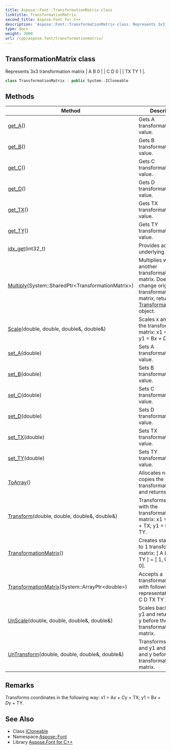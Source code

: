 ```yaml
---
title: Aspose::Font::TransformationMatrix class
linktitle: TransformationMatrix
second_title: Aspose.Font for C++
description: 'Aspose::Font::TransformationMatrix class. Represents 3x3 transformation matrix | A B 0 | | C D 0 | | TX TY 1 | in C++.'
type: docs
weight: 3000
url: /cpp/aspose.font/transformationmatrix/
---
```

## TransformationMatrix class


Represents 3x3 transformation matrix | A B 0 | | C D 0 | | TX TY 1 |.

```cpp
class TransformationMatrix : public System::ICloneable
```

## Methods

| Method | Description |
| --- | --- |
| [get_A](./get_a/)() | Gets A transformation matrix value. |
| [get_B](./get_b/)() | Gets B transformation matrix value. |
| [get_C](./get_c/)() | Gets C transformation matrix value. |
| [get_D](./get_d/)() | Gets D transformation matrix value. |
| [get_TX](./get_tx/)() | Gets TX transformation matrix value. |
| [get_TY](./get_ty/)() | Gets TY transformation matrix value. |
| [idx_get](./idx_get/)(int32_t) | Provides access to underlying array. |
| [Multiply](./multiply/)(System::SharedPtr\<TransformationMatrix\>) | Multiplies with another transformation matrix. Doesn't change original transformation matrix, returns a new [TransformationMatrix](./) object. |
| [Scale](./scale/)(double, double, double\&, double\&) | Scales x and y with the transformation matrix: x1 = A*x + C*y; y1 = B*x + D*y. |
| [set_A](./set_a/)(double) | Sets A transformation matrix value. |
| [set_B](./set_b/)(double) | Sets B transformation matrix value. |
| [set_C](./set_c/)(double) | Sets C transformation matrix value. |
| [set_D](./set_d/)(double) | Sets D transformation matrix value. |
| [set_TX](./set_tx/)(double) | Sets TX transformation matrix value. |
| [set_TY](./set_ty/)(double) | Sets TY transformation matrix value. |
| [ToArray](./toarray/)() | Allocates new array, copies the transformation matrix and returns it. |
| [Transform](./transform/)(double, double, double\&, double\&) | Transforms x and y with the transformation matrix: x1 = A*x + C*y + TX; y1 = B*x + D*y + TY. |
| [TransformationMatrix](./transformationmatrix/)() | Creates standard 1 to 1 transformation matrix: [ A B C D TX TY ] = [ 1, 0, 0, 1, 0, 0]. |
| [TransformationMatrix](./transformationmatrix/)(System::ArrayPtr\<double\>) | Accepts a transformation matrix with following array representation: [ A B C D TX TY ]. |
| [UnScale](./unscale/)(double, double, double\&, double\&) | Scales back x1 and y1 and returns x and y before the transformation matrix. |
| [UnTransform](./untransform/)(double, double, double\&, double\&) | Transforms back x1 and y1 and returns x and y before the transformation matrix. |
## Remarks


Transforms coordinates in the following way: x1 = A*x + C*y + TX; y1 = B*x + D*y + TY. 
## See Also

* Class [ICloneable](../../system/icloneable/)
* Namespace [Aspose::Font](../)
* Library [Aspose.Font for C++](../../)
